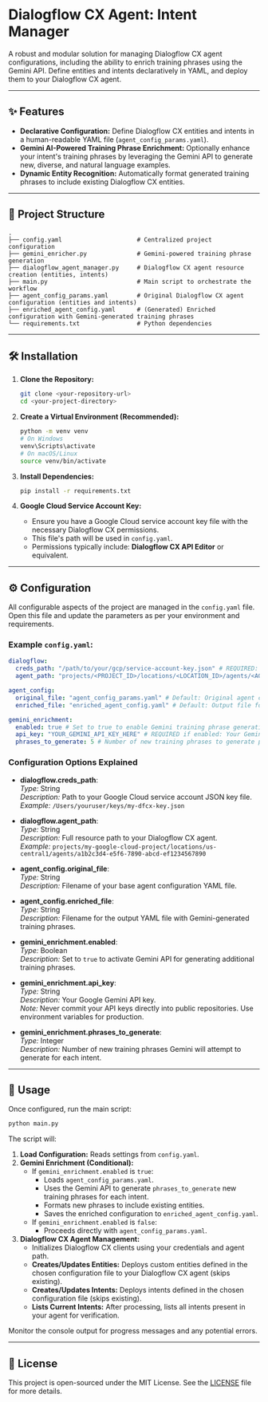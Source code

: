 # Dialogflow CX Agent: Intent Manager

A robust and modular solution for managing Dialogflow CX agent configurations, including the ability to enrich training phrases using the Gemini API. Define entities and intents declaratively in YAML, and deploy them to your Dialogflow CX agent.

---

## ✨ Features

- **Declarative Configuration:** Define Dialogflow CX entities and intents in a human-readable YAML file (`agent_config_params.yaml`).
- **Gemini AI-Powered Training Phrase Enrichment:** Optionally enhance your intent's training phrases by leveraging the Gemini API to generate new, diverse, and natural language examples.
- **Dynamic Entity Recognition:** Automatically format generated training phrases to include existing Dialogflow CX entities.
---

## 📁 Project Structure

```
.
├── config.yaml                     # Centralized project configuration
├── gemini_enricher.py              # Gemini-powered training phrase generation
├── dialogflow_agent_manager.py     # Dialogflow CX agent resource creation (entities, intents)
├── main.py                         # Main script to orchestrate the workflow
├── agent_config_params.yaml        # Original Dialogflow CX agent configuration (entities and intents)
├── enriched_agent_config.yaml      # (Generated) Enriched configuration with Gemini-generated training phrases
└── requirements.txt                # Python dependencies
```

---

## 🛠️ Installation

1. **Clone the Repository:**
   ```sh
   git clone <your-repository-url>
   cd <your-project-directory>
   ```

2. **Create a Virtual Environment (Recommended):**
   ```sh
   python -m venv venv
   # On Windows
   venv\Scripts\activate
   # On macOS/Linux
   source venv/bin/activate
   ```

3. **Install Dependencies:**
   ```sh
   pip install -r requirements.txt
   ```

4. **Google Cloud Service Account Key:**
   - Ensure you have a Google Cloud service account key file with the necessary Dialogflow CX permissions.
   - This file's path will be used in `config.yaml`.
   - Permissions typically include: **Dialogflow CX API Editor** or equivalent.

---

## ⚙️ Configuration

All configurable aspects of the project are managed in the `config.yaml` file. Open this file and update the parameters as per your environment and requirements.

### Example `config.yaml`:

```yaml
dialogflow:
  creds_path: "/path/to/your/gcp/service-account-key.json" # REQUIRED: Path to your GCP service account key file
  agent_path: "projects/<PROJECT_ID>/locations/<LOCATION_ID>/agents/<AGENT_ID>" # REQUIRED: Your Dialogflow CX agent path

agent_config:
  original_file: "agent_config_params.yaml" # Default: Original agent configuration file
  enriched_file: "enriched_agent_config.yaml" # Default: Output file for Gemini-enriched configuration

gemini_enrichment:
  enabled: true # Set to true to enable Gemini training phrase generation, false to skip
  api_key: "YOUR_GEMINI_API_KEY_HERE" # REQUIRED if enabled: Your Gemini API Key
  phrases_to_generate: 5 # Number of new training phrases to generate per intent
```

### Configuration Options Explained

- **dialogflow.creds_path**:  
  *Type:* String  
  *Description:* Path to your Google Cloud service account JSON key file.  
  *Example:* `/Users/youruser/keys/my-dfcx-key.json`

- **dialogflow.agent_path**:  
  *Type:* String  
  *Description:* Full resource path to your Dialogflow CX agent.  
  *Example:* `projects/my-google-cloud-project/locations/us-central1/agents/a1b2c3d4-e5f6-7890-abcd-ef1234567890`

- **agent_config.original_file**:  
  *Type:* String  
  *Description:* Filename of your base agent configuration YAML file.

- **agent_config.enriched_file**:  
  *Type:* String  
  *Description:* Filename for the output YAML file with Gemini-generated training phrases.

- **gemini_enrichment.enabled**:  
  *Type:* Boolean  
  *Description:* Set to `true` to activate Gemini API for generating additional training phrases.

- **gemini_enrichment.api_key**:  
  *Type:* String  
  *Description:* Your Google Gemini API key.  
  *Note:* Never commit your API keys directly into public repositories. Use environment variables for production.

- **gemini_enrichment.phrases_to_generate**:  
  *Type:* Integer  
  *Description:* Number of new training phrases Gemini will attempt to generate for each intent.

---

## 🚀 Usage

Once configured, run the main script:

```sh
python main.py
```

The script will:

1. **Load Configuration:** Reads settings from `config.yaml`.
2. **Gemini Enrichment (Conditional):**
   - If `gemini_enrichment.enabled` is `true`:
     - Loads `agent_config_params.yaml`.
     - Uses the Gemini API to generate `phrases_to_generate` new training phrases for each intent.
     - Formats new phrases to include existing entities.
     - Saves the enriched configuration to `enriched_agent_config.yaml`.
   - If `gemini_enrichment.enabled` is `false`:
     - Proceeds directly with `agent_config_params.yaml`.
3. **Dialogflow CX Agent Management:**
   - Initializes Dialogflow CX clients using your credentials and agent path.
   - **Creates/Updates Entities:** Deploys custom entities defined in the chosen configuration file to your Dialogflow CX agent (skips existing).
   - **Creates/Updates Intents:** Deploys intents defined in the chosen configuration file (skips existing).
   - **Lists Current Intents:** After processing, lists all intents present in your agent for verification.

Monitor the console output for progress messages and any potential errors.

---


## 📄 License

This project is open-sourced under the MIT License. See the [LICENSE](LICENSE) file for more details.
